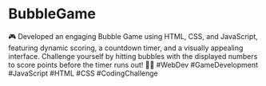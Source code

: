 # BubbleGame
🎮 Developed an engaging Bubble Game using HTML, CSS, and JavaScript, featuring dynamic scoring, a countdown timer, and a visually appealing interface. Challenge yourself by hitting bubbles with the displayed numbers to score points before the timer runs out!  🚀🔢 #WebDev #GameDevelopment #JavaScript #HTML #CSS #CodingChallenge
